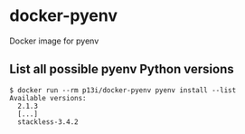 # docker-pyenv
Docker image for pyenv

## List all possible pyenv Python versions
```shell
$ docker run --rm p13i/docker-pyenv pyenv install --list
Available versions:
  2.1.3
  [...]
  stackless-3.4.2
```
